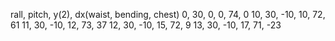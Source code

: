 rall, pitch, y(2), dx(waist, bending, chest)
0,  30,   0,  0,  74,  0
10, 30, -10,  10, 72, 61
11, 30, -10, 12, 73, 37
12, 30, -10, 15, 72, 9
13, 30, -10, 17, 71, -23